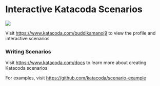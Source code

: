 # Interactive Katacoda Scenarios

[![](http://shields.katacoda.com/katacoda/buddikamanoj9/count.svg)](https://www.katacoda.com/buddikamanoj9 "Get your profile on Katacoda.com")

Visit https://www.katacoda.com/buddikamanoj9 to view the profile and interactive scenarios

### Writing Scenarios
Visit https://www.katacoda.com/docs to learn more about creating Katacoda scenarios

For examples, visit https://github.com/katacoda/scenario-example
